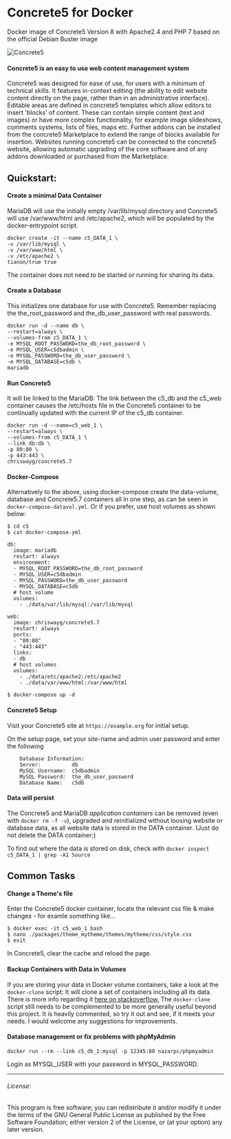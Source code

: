 # Concrete5 for Docker

Docker image of Concrete5 Version 8 with Apache2.4 and PHP 7 based on the official Debian Buster image

![Concrete5](https://www.concrete5.org/themes/version_4/images/logo.png "Concrete5 logo")
#### Concrete5 is an easy to use web content management system

Concrete5 was designed for ease of use, for users with a minimum of technical skills. It features in-context editing (the ability to edit website content directly on the page, rather than in an administrative interface). Editable areas are defined in concrete5 templates which allow editors to insert 'blocks' of content. These can contain simple content (text and images) or have more complex functionality, for example image slideshows, comments systems, lists of files, maps etc. Further addons can be installed from the concrete5 Marketplace to extend the range of blocks available for insertion. Websites running concrete5 can be connected to the concrete5 website, allowing automatic upgrading of the core software and of any addons downloaded or purchased from the Marketplace.

## Quickstart:

#### Create a minimal Data Container 
MariaDB will use the initially empty /var/lib/mysql directory and Concrete5 will use /var/www/html and /etc/apache2, which will be populated by the docker-entrypoint script. 
```
docker create -it --name c5_DATA_1 \
-v /var/lib/mysql \
-v /var/www/html \
-v /etc/apache2 \
tianon/true true
```
The container does not need to be started or running for sharing its data.

#### Create a Database 
This initializes one database for use with Concrete5. Remember replacing the the_root_password and the_db_user_password with real passwords.
```
docker run -d --name db \
--restart=always \
--volumes-from c5_DATA_1 \
-e MYSQL_ROOT_PASSWORD=the_db_root_password \
-e MYSQL_USER=c5dbadmin \
-e MYSQL_PASSWORD=the_db_user_password \
-e MYSQL_DATABASE=c5db \
mariadb
```
#### Run Concrete5
It  will be linked to the MariaDB: The link between the c5_db and the c5_web container causes the /etc/hosts file in the Concrete5 container to be continually updated with the current IP of the c5_db container.
```
docker run -d --name=c5_web_1 \
--restart=always \
--volumes-from c5_DATA_1 \
--link db:db \
-p 80:80 \
-p 443:443 \
chriswayg/concrete5.7
```				   

#### Docker-Compose
Alternatively to the above, using docker-compose create the data-volume, database and Concrete5.7 containers all in one step, as can be seen in `docker-compose-datavol.yml`. Or if you prefer, use host volumes as shown below:

```
$ cd c5
$ cat docker-compose.yml

db:
  image: mariadb
  restart: always
  environment:
  - MYSQL_ROOT_PASSWORD=the_db_root_password
  - MYSQL_USER=c5dbadmin
  - MYSQL_PASSWORD=the_db_user_password
  - MYSQL_DATABASE=c5db
  # host volume
  volumes:
    - ./data/var/lib/mysql:/var/lib/mysql

web:
  image: chriswayg/concrete5.7
  restart: always
  ports:
  - "80:80"
  - "443:443"
  links:
  - db
  # host volumes 
  volumes:
    - ./data/etc/apache2:/etc/apache2
    - ./data/var/www/html:/var/www/html
  
$ docker-compose up -d
```

#### Concrete5 Setup
Visit your Concrete5 site at `https://example.org` for initial setup.

On the setup page, set your site-name and admin user password and enter the following

		Database Information:
		Server:          db
		MySQL Username:  c5dbadmin
		MySQL Password:  the_db_user_password
		Database Name:   c5db

#### Data will persist
The Concrete5 and MariaDB *application containers* can be removed (even with `docker rm -f -v`), upgraded and reinitialized without loosing website or database data, as all website data is stored in the DATA container. (Just do not delete the DATA container;)

To find out where the data is stored on disk, check with `docker inspect c5_DATA_1 | grep -A1 Source`

## Common Tasks

#### Change a Theme's file

Enter the Concrete5 docker container, locate the relevant css file & make changes - for examle something like...
```
$ docker exec -it c5_web_1 bash
$ nano ./packages/theme_mytheme/themes/mytheme/css/style.css
$ exit
```
In Concrete5, clear the cache and reload the page.

#### Backup Containers with Data in Volumes

If you are storing your data in Docker volume containers, take a look at the `docker-clone` script: It will clone a set of containers including all its data. There is more info regarding it [here on stackoverflow.](http://stackoverflow.com/questions/32794919/script-to-clone-snapshot-docker-containers-including-their-data) The `docker-clone` script still needs to be complemented to be more generally useful beyond this project. It is heavily commented, so try it out and see, if it meets your needs. I would welcome any suggestions for improvements.

#### Database management or fix problems with phpMyAdmin

`docker run --rm --link c5_db_1:mysql -p 12345:80 nazarpc/phpmyadmin`

Login as MYSQL_USER with your password in MYSQL_PASSWORD.

---
###### License:
This program is free software; you can redistribute it and/or modify it under the terms of the GNU General Public License as published by the Free Software Foundation; either version 2 of the License, or (at your option) any later version.
